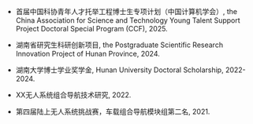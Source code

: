 - 首届中国科协青年人才托举工程博士生专项计划（中国计算机学会）, the China Association for Science and Technology Young Talent Support Project Doctoral Special Program (CCF), 2025.

- 湖南省研究生科研创新项目, the Postgraduate Scientific Research Innovation Project of Hunan Province, 2024.

- 湖南大学博士学业奖学金, Hunan University Doctoral Scholarship, 2022-2024.

- XX无人系统组合导航技术研究, 2022.

- 第四届陆上无人系统挑战赛，车载组合导航模块组第二名, 2021.